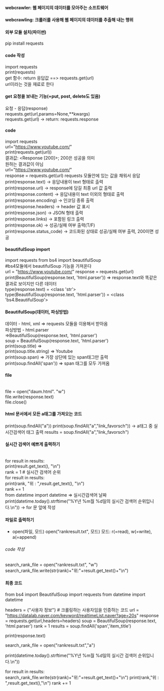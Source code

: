 #### webcrawler: 웹 페이지의 데이터를 모아주는 소프트웨어
#### webcrawling: 크롤러를 사용해 웹 페이지의 데이터를 추출해 내는 행위

#### 외부 모듈 설치(파이썬)
pip install requests

#### code 작성
import requests <br>
print(requests)
<br>
get 함수: return 응답값 ==> requests.get(url) 
<br>url이라는 것을 재료로 한다

#### get 요청을 보내는 기능(+put, post, delete도 있음)
요청 - 응답(response) <br>
requests.get(url,params=None,**kwargs)
<br>requests.get(url) -> return: requests.response

#### code
import requests
<br>url="https://www.youtube.com/"
<br>print(requests.get(url)) 
<br>결과값: <Response [200]>; 200은 성공을 의미
<br>원하는 결과값이 아님
<br>url="https://www.youtube.com/"
<br>response = requests.get(url) requests 모듈안에 있는 값을 채워서 응답
<br>print(response.text) -> 응답내용이 text 형태로 출력
<br>print(response.url) -> response에 담길 최종 url 값 출력
<br>print(response.content) -> 응답내용이 text 이외의 형태로 출력
<br>print(response.encoding) -> 인코딩 종류 출력
<br>print(response.headers) -> header 값 표시
<br>print(response.json) -> JSON 형태 출력
<br>print(response.links) -> 포함된 링크 출력
<br>print(response.ok) -> 성공/실패 여부 출력(T/F)
<br>print(response.status_code) -> 코드화된 상태로 성공/실패 여부 출력, 200이면 성공

#### beautifulSoup import
import requests
from bs4 import beautifulSoup <br>#bs4모듈에서 beautifulSoup 기능을 가져온다
<br>url = "https://www.youtube.com/"
response = requests.get(url)
<br>print(BeautifulSoup(response.text, 'html.parser')) => response.text와 똑같은 결과로 보이지만 다른 데이터
<br>type(response.text) = <class 'str'>
<br>type(BeautifulSoup(response.text, 'html.parser')) = <class 'bs4.BeautifulSoup'>

#### BeautifulSoup(데이터, 파싱방법)
데이터 - html, xml => requests 모듈을 이용해서 받아옴
<br>파싱방법 - html.parser
<br>=>BeautifulSoup(response.text, 'html.parser')
<br>soup = BeautifulSoup(response.text, 'html.parser')
<br>print(soup.title) => <title>Youtube</title>
<br>print(soup.title.string) => Youtube
<br>print(soup.span) => 가장 상단에 있는 span태그만 출력
<br>print(soup.findAll('span')) => span 태그를 모두 가져옴

#### file
<br>file = open("daum.html". "w")
<br>file.write(response.text)
<br>file.close()

#### html 문서에서 모든 a태그를 가져오는 코드
print(soup.findAll("a"))
print(soup.findAll("a","link_favorsch")) -> a태그 중 실시간검색어 태그 출력
results = soup.findAll("a","link_favorsch")

#### 실시간 검색어 예쁘게 출력하기
<br>for result in results: 
<br><t>print(result.get_text(), "\n")
<br>rank = 1 # 실시간 검색어 순위
<br>for result in results: 
<br><t>print(rank, "위 : ",result.get_text(), "\n")
<br><t>rank += 1
<br> from datetime import datetime => 실시간검색어 날짜
<br> print(datetime.today().strftime("%Y년 %m월 %d일의 실시간 검색어 순위입니다.\n")) -> for 문 앞에 작성

#### 파일로 출력하기
* open(파일, 모드)
open("rankresult.txt", 모드)
모드: r(=read), w(=write), a(=append)
###### code 작성
search_rank_file = open("rankresult.txt", "w")
search_rank_file.write(str(rank)+"위:"+result.get_text()+"\n")

#### 최종 코드
from bs4 import BeautifulSoup
import requests
from datetime import datetime

headers = {"사용자 정보"} # 크롤링하는 사용자임을 인증하는 코드
url = "https://datalab.naver.com/keyword/realtimeList.naver?age=20s"
response = requests.get(url,headers=headers)
soup = BeautifulSoup(response.text, 'html.parser')
rank = 1
results = soup.findAll('span','item_title')

print(response.text)

search_rank_file = open("rankresult.txt","a")

print(datetime.today().strftime("%Y년 %m월 %d일의 실시간 검색어 순위입니다.\n"))

for result in results:
    search_rank_file.write(str(rank)+"위:"+result.get_text()+"\n")
    print(rank,"위 : ",result.get_text(),"\n")
    rank += 1